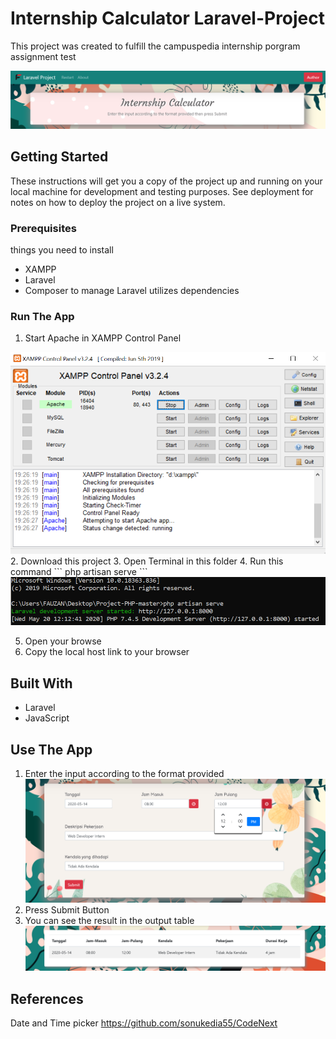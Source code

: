 # Internship Calculator Laravel-Project 

This project was created to fulfill the campuspedia internship porgram assignment test

![title](/screenshot/title2.png)

## Getting Started

These instructions will get you a copy of the project up and running on your local machine for development and testing purposes. See deployment for notes on how to deploy the project on a live system.

### Prerequisites

things you need to install

- XAMPP
- Laravel
- Composer to manage Laravel utilizes dependencies

### Run The App

1. Start Apache in XAMPP Control Panel
<img src="/screenshot/XAMPP.png" alt="XAMPP" width="600"/>
2. Download this project
3. Open Terminal in this folder
4. Run this command
```
php artisan serve
```

<img src="/screenshot/artisan.png" alt="artisan" width="600"/>

5. Open your browse
6. Copy the local host link to your browser

## Built With

- Laravel
- JavaScript

## Use The App

1. Enter the input according to the format provided 
![input](/screenshot/input.png)
2. Press Submit Button
3. You can see the result in the output table
![output](/screenshot/output.png)

## References

Date and Time picker
https://github.com/sonukedia55/CodeNext

